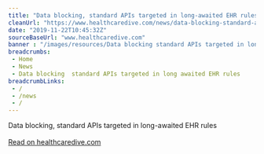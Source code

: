 ```yaml
--- 
title: "Data blocking, standard APIs targeted in long-awaited EHR rules"
cleanUrl: "https://www.healthcaredive.com/news/data-blocking-standard-apis-targeted-in-long-awaited-ehr-rules/542951/"
date: "2019-11-22T10:45:32Z"
sourceBaseUrl: "www.healthcaredive.com"
banner : "/images/resources/Data blocking standard APIs targeted in longawaited EHR rules.png"
breadcrumbs:
 - Home
 - News
 - Data blocking  standard APIs targeted in long awaited EHR rules
breadcrumbLinks:
 - / 
 - /news
 - / 
---
```

Data blocking, standard APIs targeted in long-awaited EHR rules<br><br><a target="_blank" href=https://www.healthcaredive.com/news/data-blocking-standard-apis-targeted-in-long-awaited-ehr-rules/542951/>Read on healthcaredive.com</a>
